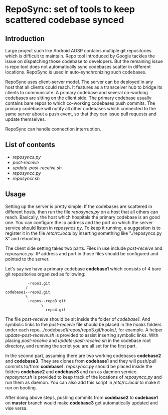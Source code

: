 RepoSync: set of tools to keep scattered codebase synced
=========================================================

Introduction
------------

Large project such like Android AOSP contains multiple git repositories which
is difficult to maintain. Repo tool introduced by Google tackles the issue on
dispatching those codebase to developers. But the remaining issue is repo tool
does not automatically sync codebases scatter in different locations. RepoSync
is used in auto-synchronizing such codebases. 

RepoSync uses client-server model. The server can be deployed in any host that
all clients could reach. It features as a transceiver hub to bridge its clients
to communicate. A primary codebase and several co-working codebases are sitting
on the client side. The primary codebase usually contains bare repos to which
co-working codebases push commits. The primary codebase will notify all other
codebases which connected to the same server about a push event, so that they
can issue pull requests and update themselves.

RepoSync can handle connection interruption.

List of contents
----------------

- *reposyncs.py*
- *post-receive*
- *update-post-receive.sh*
- *reposyncc.py*
- *reposyncr.sh*

Usage
-----

Setting up the server is pretty simple. If the codebases are scattered in
different hosts, then run the file *reposyncs.py* on a host that all others
can reach. Basically, the host which hospitals the primary codebase is an good
one. You can configure the ip address and the port on which the server service
should listen in *reposyncs.py*. To keep it running, a suggestion is to register
it in the file */etc/rc.local* by inserting something like "./reposyncs.py &"
and rebooting.

The client side setting takes two parts. Files in use include *post-receive* and
*reposyncc.py*. IP address and port in those files should be configured and
pointed to the server.

Let's say we have a primary codebase **codebase1** which consists of 4 bare git
repositories organized as following:

	          -repo1.git
	         /
	codebase1--repo2.git
			 \
			  -repos--repo3.git
			        \
					 -repo4.git

The file *post-receive* should be sit inside the folder of *codebase1*. And
symbolic links to the *post-receive* file should be placed in the *hooks*
folders under each repo, ./codebase1/repos/repo3.git/hooks/, for example. A
helper *update-post-receive.sh* is provided to assist inserting symbolic links.
With placing *post-receive* and *update-post-receive.sh* in the codebase root
directory, and running the script you are all set for the first part.

In the second part, assuming there are two working codebases **codebase2** and
**codebase3**. They are clones from **codebase1** and they will push/pull
commits to/from **codebase1**. *reposyncc.py* should be placed inside the
folders **codebase2** and **codebase3** and run as daemon service. 
*reposyncr.sh* is provided to keep track of the locations of *reposyncc.py* and
run them as daemon. You can also add this script in */etc/rc.local* to make it
run on booting.

After doing above steps, pushing commits from **codebase2** to **codebase1** on
**master** branch would make **codebase3** get automatically updated and vise
versa.
